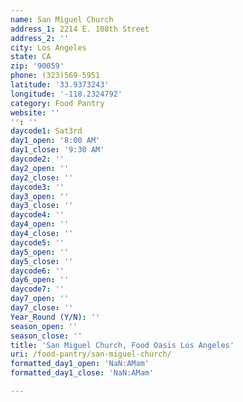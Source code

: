 ```yaml
---
name: San Miguel Church
address_1: 2214 E. 108th Street
address_2: ''
city: Los Angeles
state: CA
zip: '90059'
phone: (323)569-5951
latitude: '33.9373243'
longitude: '-118.2324792'
category: Food Pantry
website: ''
'': ''
daycode1: Sat3rd
day1_open: '8:00 AM'
day1_close: '9:30 AM'
daycode2: ''
day2_open: ''
day2_close: ''
daycode3: ''
day3_open: ''
day3_close: ''
daycode4: ''
day4_open: ''
day4_close: ''
daycode5: ''
day5_open: ''
day5_close: ''
daycode6: ''
day6_open: ''
daycode7: ''
day7_open: ''
day7_close: ''
Year_Round (Y/N): ''
season_open: ''
season_close: ''
title: 'San Miguel Church, Food Oasis Los Angeles'
uri: /food-pantry/san-miguel-church/
formatted_day1_open: 'NaN:AMam'
formatted_day1_close: 'NaN:AMam'

---
```

